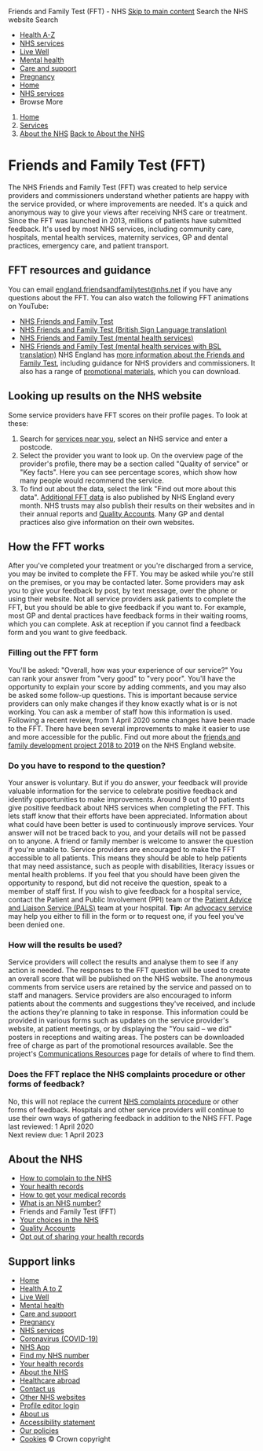 
Friends and Family Test (FFT) - NHS
[Skip to main content](#maincontent)
Search the NHS website
Search
* [Health A-Z](/conditions/)
* [NHS services](/nhs-services/)
* [Live Well](/live-well/)
* [Mental health](/mental-health/)
* [Care and support](/conditions/social-care-and-support-guide/)
* [Pregnancy](/pregnancy/)
* [Home](/)
* [NHS services](/nhs-services/)
* Browse
 More
1. [Home](/)
2. [Services](/using-the-nhs/)
3. [About the NHS](/using-the-nhs/about-the-nhs/)
[Back to 
 About the NHS](/using-the-nhs/about-the-nhs/) 
# Friends and Family Test (FFT)
The NHS Friends and Family Test (FFT) was created to help service providers and commissioners understand whether patients are happy with the service provided, or where improvements are needed. It's a quick and anonymous way to give your views after receiving NHS care or treatment.
Since the FFT was launched in 2013, millions of patients have submitted feedback. It's used by most NHS services, including community care, hospitals, mental health services, maternity services, GP and dental practices, emergency care, and patient transport.
## FFT resources and guidance
You can email [england.friendsandfamilytest@nhs.net](mailto:england.friendsandfamilytest@nhs.net) if you have any questions about the FFT.
You can also watch the following FFT animations on YouTube:
* [NHS Friends and Family Test](https://www.youtube.com/watch?v=fGGgRtehV2o)
* [NHS Friends and Family Test (British Sign Language translation)](https://youtu.be/SgCaM05dUr0)
* [NHS Friends and Family Test (mental health services)](https://youtu.be/45F8X8P2_As)
* [NHS Friends and Family Test (mental health services with BSL translation)](https://youtu.be/ihMtB89MFW8)
NHS England has [more information about the Friends and Family Test](https://www.england.nhs.uk/fft/), including guidance for NHS providers and commissioners. It also has a range of [promotional materials](https://www.england.nhs.uk/fft/fft-comms-res/), which you can download.
## Looking up results on the NHS website
Some service providers have FFT scores on their profile pages.
To look at these:
1. Search for [services near you](/service-search), select an NHS service and enter a postcode.
2. Select the provider you want to look up. On the overview page of the provider's profile, there may be a section called "Quality of service" or "Key facts". Here you can see percentage scores, which show how many people would recommend the service.
3. To find out about the data, select the link "Find out more about this data".
[Additional FFT data](https://www.england.nhs.uk/statistics/statistical-work-areas/friends-and-family-test/friends-and-family-test-data/) is also published by NHS England every month.
NHS trusts may also publish their results on their websites and in their annual reports and [Quality Accounts](/using-the-nhs/about-the-nhs/quality-accounts-old/about-quality-accounts/). Many GP and dental practices also give information on their own websites.
## How the FFT works
After you've completed your treatment or you're discharged from a service, you may be invited to complete the FFT.
You may be asked while you're still on the premises, or you may be contacted later. Some providers may ask you to give your feedback by post, by text message, over the phone or using their website.
Not all service providers ask patients to complete the FFT, but you should be able to give feedback if you want to. For example, most GP and dental practices have feedback forms in their waiting rooms, which you can complete. Ask at reception if you cannot find a feedback form and you want to give feedback.
### Filling out the FFT form
You'll be asked: "Overall, how was your experience of our service?"
You can rank your answer from "very good" to "very poor". You'll have the opportunity to explain your score by adding comments, and you may also be asked some follow-up questions. This is important because service providers can only make changes if they know exactly what is or is not working.
You can ask a member of staff how this information is used.
Following a recent review, from 1 April 2020 some changes have been made to the FFT. There have been several improvements to make it easier to use and more accessible for the public.
Find out more about the [friends and family development project 2018 to 2019](https://www.england.nhs.uk/fft/friends-and-family-test-development-project-2018-19/) on the NHS England website.
### Do you have to respond to the question?
Your answer is voluntary. But if you do answer, your feedback will provide valuable information for the service to celebrate positive feedback and identify opportunities to make improvements.
Around 9 out of 10 patients give positive feedback about NHS services when completing the FFT. This lets staff know that their efforts have been appreciated. Information about what could have been better is used to continuously improve services.
Your answer will not be traced back to you, and your details will not be passed on to anyone. A friend or family member is welcome to answer the question if you're unable to.
Service providers are encouraged to make the FFT accessible to all patients. This means they should be able to help patients that may need assistance, such as people with disabilities, literacy issues or mental health problems.
If you feel that you should have been given the opportunity to respond, but did not receive the question, speak to a member of staff first. If you wish to give feedback for a hospital service, contact the Patient and Public Involvement (PPI) team or the [Patient Advice and Liaison Service (PALS)](/Service-Search/Patient-advice-and-liaison-services-(PALS)/LocationSearch/363) team at your hospital.
**Tip:** An [advocacy service](/conditions/social-care-and-support/advocacy-services/) may help you either to fill in the form or to request one, if you feel you've been denied one.
### How will the results be used?
Service providers will collect the results and analyse them to see if any action is needed. The responses to the FFT question will be used to create an overall score that will be published on the NHS website. The anonymous comments from service users are retained by the service and passed on to staff and managers.
Service providers are also encouraged to inform patients about the comments and suggestions they've received, and include the actions they're planning to take in response.
This information could be provided in various forms such as updates on the service provider's website, at patient meetings, or by displaying the "You said – we did" posters in receptions and waiting areas.
The posters can be downloaded free of charge as part of the promotional resources available. See the project's [Communications Resources](https://www.england.nhs.uk/fft/fft-comms-res/) page for details of where to find them.
### Does the FFT replace the NHS complaints procedure or other forms of feedback?
No, this will not replace the current [NHS complaints procedure](/using-the-nhs/about-the-nhs/how-to-complain-to-the-nhs/) or other forms of feedback. Hospitals and other service providers will continue to use their own ways of gathering feedback in addition to the NHS FFT.
 Page last reviewed: 1 April 2020  
 Next review due: 1 April 2023
 
## About the NHS
* [How to complain to the NHS](/using-the-nhs/about-the-nhs/how-to-complain-to-the-nhs/)
* [Your health records](/using-the-nhs/about-the-nhs/your-health-records/)
* [How to get your medical records](/using-the-nhs/about-the-nhs/how-to-get-your-medical-records/)
* [What is an NHS number?](/using-the-nhs/about-the-nhs/what-is-an-nhs-number/)
* Friends and Family Test (FFT)
* [Your choices in the NHS](/using-the-nhs/about-the-nhs/your-choices-in-the-nhs/)
* [Quality Accounts](/using-the-nhs/about-the-nhs/quality-accounts/)
* [Opt out of sharing your health records](/using-the-nhs/about-the-nhs/opt-out-of-sharing-your-health-records/)
## Support links
* [Home](/)
* [Health A to Z](/conditions/)
* [Live Well](/live-well/)
* [Mental health](/mental-health/)
* [Care and support](/conditions/social-care-and-support-guide/)
* [Pregnancy](/pregnancy/)
* [NHS services](/nhs-services/)
* [Coronavirus (COVID-19)](/conditions/coronavirus-covid-19/)
* [NHS App](/nhs-app/)
* [Find my NHS number](/nhs-services/online-services/find-nhs-number/)
* [Your health records](/using-the-nhs/about-the-nhs/your-health-records/)
* [About the NHS](/using-the-nhs/about-the-nhs/)
* [Healthcare abroad](/using-the-nhs/healthcare-abroad/apply-for-a-free-uk-global-health-insurance-card-ghic/)
* [Contact us](/contact-us/)
* [Other NHS websites](/nhs-sites/)
* [Profile editor login](/our-policies/profile-editor-login/)
* [About us](/about-us/)
* [Accessibility statement](/accessibility-statement/)
* [Our policies](/our-policies/)
* [Cookies](/our-policies/cookies-policy/)
© Crown copyright
